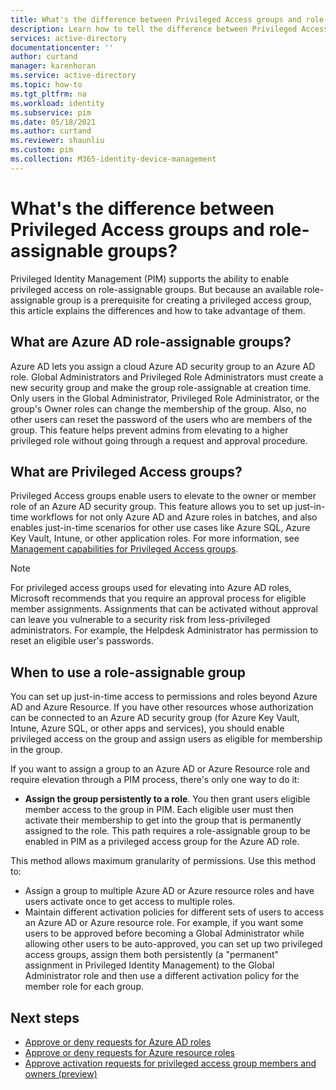 ```yaml
---
title: What's the difference between Privileged Access groups and role-assignable groups - Azure AD | Microsoft Docs
description: Learn how to tell the difference between Privileged Access groups and role-assignable groups in Azure AD Privileged Identity Management (PIM).
services: active-directory
documentationcenter: ''
author: curtand
manager: karenhoran
ms.service: active-directory
ms.topic: how-to
ms.tgt_pltfrm: na
ms.workload: identity
ms.subservice: pim
ms.date: 05/18/2021
ms.author: curtand
ms.reviewer: shaunliu
ms.custom: pim
ms.collection: M365-identity-device-management
---
```


# What's the difference between Privileged Access groups and role-assignable groups?

Privileged Identity Management (PIM) supports the ability to enable privileged access on role-assignable groups. But because an available role-assignable group is a prerequisite for creating a privileged access group, this article explains the differences and how to take advantage of them.

## What are Azure AD role-assignable groups?

Azure AD lets you assign a cloud Azure AD security group to an Azure AD role. Global Administrators and Privileged Role Administrators must create a new security group and make the group role-assignable at creation time. Only users in the Global Administrator, Privileged Role Administrator, or the group's Owner roles can change the membership of the group. Also, no other users can reset the password of the users who are members of the group. This feature helps prevent admins from elevating to a higher privileged role without going through a request and approval procedure.

## What are Privileged Access groups?

Privileged Access groups enable users to elevate to the owner or member role of an Azure AD security group. This feature allows you to set up just-in-time workflows for not only Azure AD and Azure roles in batches, and also enables just-in-time scenarios for other use cases like Azure SQL, Azure Key Vault, Intune, or other application roles. For more information, see [Management capabilities for Privileged Access groups](groups-features.md).

>[!Note]
>For privileged access groups used for elevating into Azure AD roles, Microsoft recommends that you require an approval process for eligible member assignments. Assignments that can be activated without approval can leave you vulnerable to a security risk from less-privileged administrators. For example, the Helpdesk Administrator has permission to reset an eligible user's passwords.

## When to use a role-assignable group

You can set up just-in-time access to permissions and roles beyond Azure AD and Azure Resource. If you have other resources whose authorization can be connected to an Azure AD security group (for Azure Key Vault, Intune, Azure SQL, or other apps and services), you should enable privileged access on the group and assign users as eligible for membership in the group.

If you want to assign a group to an Azure AD or Azure Resource role and require elevation through a PIM process, there's only one way to do it:

- **Assign the group persistently to a role**. You then grant users eligible member access to the group in PIM. Each eligible user must then activate their membership to get into the group that is permanently assigned to the role. This path requires a role-assignable group to be enabled in PIM as a privileged access group for the Azure AD role.

This method allows maximum granularity of permissions. Use this method to:

- Assign a group to multiple Azure AD or Azure resource roles and have users activate once to get access to multiple roles.
- Maintain different activation policies for different sets of users to access an Azure AD or Azure resource role. For example, if you want some users to be approved before becoming a Global Administrator while allowing other users to be auto-approved, you can set up two privileged access groups, assign them both persistently (a "permanent" assignment in Privileged Identity Management) to the Global Administrator role and then use a different activation policy for the member role for each group.

## Next steps

- [Approve or deny requests for Azure AD roles](azure-ad-pim-approval-workflow.md)
- [Approve or deny requests for Azure resource roles](pim-resource-roles-approval-workflow.md)
- [Approve activation requests for privileged access group members and owners (preview)](groups-approval-workflow.md)
